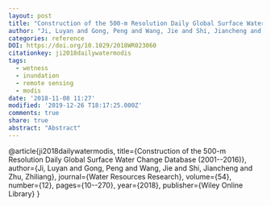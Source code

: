 ```yaml
---
layout: post
title: "Construction of the 500-m Resolution Daily Global Surface Water Change Database (2001--2016)"
author: "Ji, Luyan and Gong, Peng and Wang, Jie and Shi, Jiancheng and Zhu, Zhiliang"
categories: reference
DOI: https://doi.org/10.1029/2018WR023060
citationkey: ji2018dailywatermodis
tags:
  - wetness
  - inundation
  - remote sensing
  - modis
date: '2018-11-08 11:27'
modified: '2019-12-26 T18:17:25.000Z'
comments: true
share: true
abstract: "Abstract"
---
```

@article{ji2018dailywatermodis,
  title={Construction of the 500-m Resolution Daily Global Surface Water Change Database (2001--2016)},
  author={Ji, Luyan and Gong, Peng and Wang, Jie and Shi, Jiancheng and Zhu, Zhiliang},
  journal={Water Resources Research},
  volume={54},
  number={12},
  pages={10--270},
  year={2018},
  publisher={Wiley Online Library}
}
